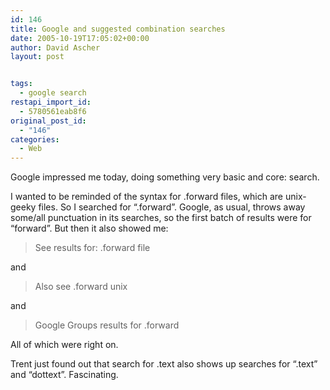 ```yaml
---
id: 146
title: Google and suggested combination searches
date: 2005-10-19T17:05:02+00:00
author: David Ascher
layout: post


tags:
  - google search
restapi_import_id:
  - 5780561eab8f6
original_post_id:
  - "146"
categories:
  - Web
---
```

Google impressed me today, doing something very basic and core: search.

I wanted to be reminded of the syntax for .forward files, which are unix-geeky files. So I searched for &#8220;.forward&#8221;. Google, as usual, throws away some/all punctuation in its searches, so the first batch of results were for &#8220;forward&#8221;. But then it also showed me:

> See results for: .forward file

and

> Also see .forward unix

and

> Google Groups results for .forward

All of which were right on.

Trent just found out that search for .text also shows up searches for &#8220;.text&#8221; and &#8220;dottext&#8221;. Fascinating.